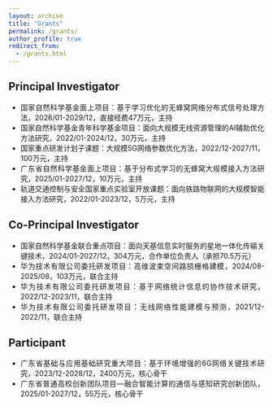 ```yaml
---
layout: archive
title: "Grants"
permalink: /grants/
author_profile: true
redirect_from: 
  - /grants.html
---
```


Principal Investigator
-----
<ul style="text-align: justify">
<li>国家自然科学基金面上项目：基于学习优化的无蜂窝网络分布式信号处理方法，2026/01-2029/12，直接经费47万元，主持</li>
<li>国家自然科学基金青年科学基金项目：面向大规模无线资源管理的AI辅助优化方法研究，2022/01-2024/12，30万元，主持</li>
<li>国家重点研发计划子课题：大规模5G网络参数优化方法，2022/12-2027/11，100万元，主持</li>
<li>广东省自然科学基金面上项目：基于分布式学习的无蜂窝大规模接入方法研究，2025/01-2027/12，10万元，主持</li>
<li>轨道交通控制与安全国家重点实验室开放课题：面向铁路物联网的大规模智能接入方法研究，2022/01-2023/12，5万元，主持</li>
</ul>

Co-Principal Investigator
------
<ul style="text-align: justify">
<li>国家自然科学基金联合重点项目：面向天基信息实时服务的星地一体化传输关键技术，2024/01-2027/12，304万元，合作单位负责人（承担70.5万元）</li>
<li>华为技术有限公司委托研发项目：高维波束空间路损栅格建模，2024/08-2025/08，103万元，联合主持</li>
<li>华为技术有限公司委托研发项目：基于网络统计信息的协作技术研究，2022/12-2023/11，联合主持</li>
<li>华为技术有限公司委托研发项目：无线网络性能建模与预测，2021/12-2022/11，联合主持</li>
</ul>

Participant
------
<ul style="text-align: justify">
<li>广东省基础与应用基础研究重大项目：基于环境增强的6G网络关键技术研究，2023/12-2028/12，2400万元，核心骨干</li>
<li>广东省普通高校创新团队项目—融合智能计算的通信与感知研究创新团队，2025/01-2027/12，55万元，核心骨干</li>
</ul>
